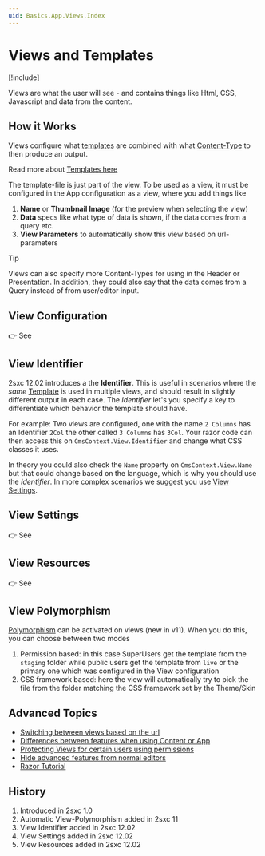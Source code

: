 ```yaml
---
uid: Basics.App.Views.Index
---
```


# Views and Templates

[!include[](~/pages/basics/stack/_shared-float-summary.md)]
<style>.context-box-summary .process-razor, .context-box-summary .data-configuration { visibility: visible; }</style>

Views are what the user will see - and contains things like Html, CSS, Javascript and data from the content. 

## How it Works

Views configure what [templates](xref:Basics.App.Templates) are combined with what [Content-Type](xref:Basics.Data.ContentTypes.Index) to then produce an output. 

Read more about [Templates here](xref:Basics.App.Templates)

The template-file is just part of the view. To be used as a view, it must be configured in the App configuration as a view, where you add things like

1. **Name** or **Thumbnail Image** (for the preview when selecting the view)
1. **Data** specs like what type of data is shown, if the data comes from a query etc.
1. **View Parameters** to automatically show this view based on url-parameters

> [!TIP]
> Views can also specify more Content-Types for using in the Header or Presentation. In addition, they could also say that the data comes from a Query instead of from user/editor input. 


## View Configuration

👉 See [](xref:Basics.App.Views.Configuration)

## View Identifier

2sxc 12.02 introduces a the **Identifier**. 
This is useful in scenarios where the _same_ [Template](xref:Basics.App.Templates) is used in multiple views, and should result in slightly different output in each case. 
The _Identifier_ let's you specify a key to differentiate which behavior the template should have. 

For example: Two views are configured, one with the name `2 Columns` has an Identifier `2Col` the other called `3 Columns` has `3Col`. 
Your razor code can then access this on `CmsContext.View.Identifier` and change what CSS classes it uses. 

In theory you could also check the `Name` property on `CmsContext.View.Name` but that could change based on the language, which is why you should use the _Identifier_. 
In more complex scenarios we suggest you use [View Settings](xref:Basics.App.Views.Settings).

## View Settings 

👉 See [](xref:Basics.App.Views.Settings)

## View Resources

👉 See [](xref:Basics.App.Views.Resources)

## View Polymorphism

[Polymorphism](xref:Basics.Polymorphism.Index) can be activated on views (new in v11). When you do this, you can choose between two modes

1. Permission based: in this case SuperUsers get the template from the `staging` folder while public users get the template from `live` or the primary one which was configured in the View configuration
1. CSS framework based: here the view will automatically try to pick the file from the folder matching the CSS framework set by the Theme/Skin

## Advanced Topics

* [Switching between views based on the url](https://2sxc.org/en/docs/Feature/feature/4680)
* [Differences between features when using Content or App](https://2sxc.org/en/blog/post/2sxc-app-vs-2sxc-content-which-one-should-i-use)
* [Protecting Views for certain users using permissions](https://2sxc.org/en/Docs/Feature/feature/4737)
* [Hide advanced features from normal editors](https://2sxc.org/en/docs/Feature/feature/3592)
* [Razor Tutorial](https://2sxc.org/dnn-tutorials/en/razor)

## History

1. Introduced in 2sxc 1.0
1. Automatic View-Polymorphism added in 2sxc 11
1. View Identifier added in 2sxc 12.02
1. View Settings added in 2sxc 12.02
1. View Resources added in 2sxc 12.02